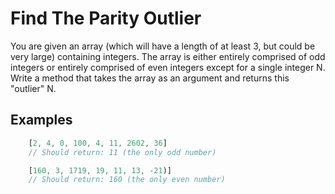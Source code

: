 # Find The Parity Outlier

You are given an array (which will have a length of at least 3, but could be very large) containing integers. The array is either entirely comprised of odd integers or entirely comprised of even integers except for a single integer N. Write a method that takes the array as an argument and returns this "outlier" N.

## Examples

```javascript
    [2, 4, 0, 100, 4, 11, 2602, 36]
    // Should return: 11 (the only odd number)

    [160, 3, 1719, 19, 11, 13, -21)]
    // Should return: 160 (the only even number)
```
